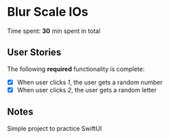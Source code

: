 # Blur Scale IOs


Time spent: **30** min spent in total

## User Stories

The following **required** functionality is complete:

* [X] When user clicks *1*, the user gets a random number
* [X] When user clicks *2*, the user gets a random letter

## Notes
Simple project to practice SwiftUI

